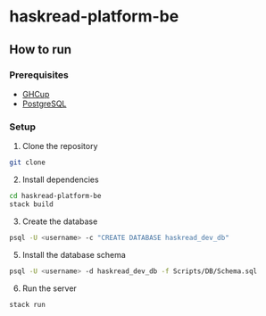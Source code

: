 # haskread-platform-be

## How to run

### Prerequisites
- [GHCup](https://www.haskell.org/ghcup/)
- [PostgreSQL](https://www.postgresql.org/download/)

### Setup

1. Clone the repository
```bash
git clone 
```

2. Install dependencies
```bash
cd haskread-platform-be
stack build
```

3. Create the database
```bash
psql -U <username> -c "CREATE DATABASE haskread_dev_db"
```

5. Install the database schema
```bash
psql -U <username> -d haskread_dev_db -f Scripts/DB/Schema.sql
```

6. Run the server
```bash
stack run
```

